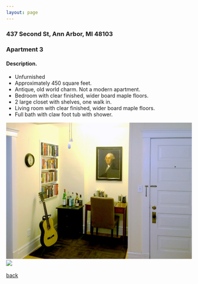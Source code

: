 ```yaml
---
layout: page
---
```


### 437 Second St, Ann Arbor, MI  48103

### Apartment 3
#### Description.

* Unfurnished
* Approximately 450 square feet.
* Antique, old world charm.  Not a modern apartment.
* Bedroom with clear finished, wider board maple floors.
* 2 large closet with shelves, one walk in.
* Living room with clear finished, wider board maple floors.
* Full bath with claw foot tub with shower.

![](/assets/images/437second/437secondapt3pic1.jpg)
![](/assets/images/437second/437secondapt3pic2.jpg)

[back](/)
